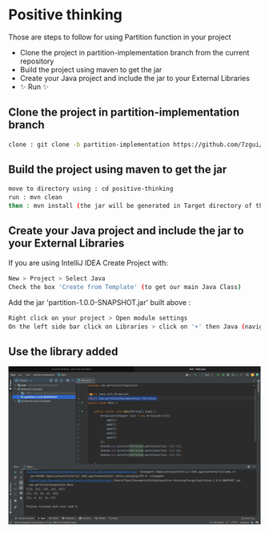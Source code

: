 # Positive thinking

Those are steps to follow for using Partition function in your project

- Clone the project in partition-implementation branch from the current repository
- Build the project using maven to get the jar
- Create your Java project and include the jar to your External Libraries
- ✨ Run ✨



## Clone the project in partition-implementation branch
```sh
clone : git clone -b partition-implementation https://github.com/7zgui/positive-thinking.git
```
## Build the project using maven to get the jar
```sh
move to directory using : cd positive-thinking
run : mvn clean
then : mvn install (the jar will be generated in Target directory of the project cloned)
```

## Create your Java project and include the jar to your External Libraries

If you are using IntelliJ IDEA
Create Project with:

```sh
New > Project > Select Java
Check the box 'Create from Template' (to get our main Java Class)
```

Add the jar 'partition-1.0.0-SNAPSHOT.jar' built above :

```sh
Right click on your project > Open module settings 
On the left side bar click on Libraries > click on '+' then Java (navigate to target/partition-1.0.0-SNAPSHOT.jar )
```


##  Use the library added

![alt Example of implementing the library](https://github.com/7zgui/positive-thinking/blob/main/example.png)

